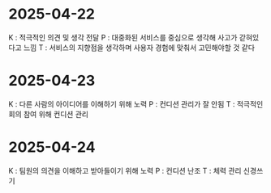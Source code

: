 
# 2025-04-22

K : 적극적인 의견 및 생각 전달
P : 대중화된 서비스를 중심으로 생각해 사고가 갇혀있다고 느낌
T : 서비스의 지향점을 생각하며 사용자 경험에 맞춰서 고민해야할 것 같다
  

# 2025-04-23

K : 다른 사람의 아이디어를 이해하기 위해 노력
P : 컨디션 관리가 잘 안됨
T : 적극적인 회의 참여 위해 컨디션 관리
  

# 2025-04-24

K : 팀원의 의견을 이해하고 받아들이기 위해 노력
P : 컨디션 난조
T : 체력 관리 신경쓰기
